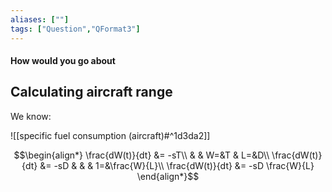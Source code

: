 ```yaml
---
aliases: [""]
tags: ["Question","QFormat3"]
---
```


#### How would you go about
## Calculating aircraft range
We know:

![[specific fuel consumption (aircraft)#^1d3da2]]

$$\begin{align*}
   \frac{dW(t)}{dt} &= -sT\\
& & W=&T & L=&D\\
\frac{dW(t)}{dt} &= -sD &   &  &  1=&\frac{W}{L}\\
\frac{dW(t)}{dt} &= -sD \frac{W}{L}
\end{align*}$$